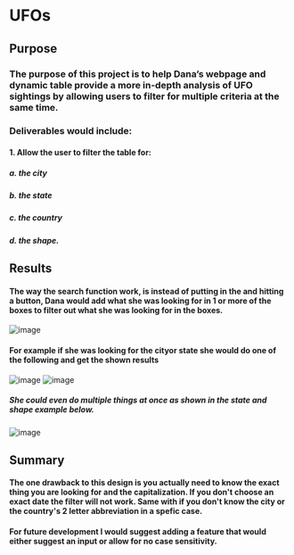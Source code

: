 # UFOs

## Purpose
### The purpose of this project is to help Dana’s webpage and dynamic table provide a more in-depth analysis of UFO sightings by allowing users to filter for multiple criteria at the same time. 
### Deliverables would include:
####  1. Allow the user to filter the table for:
##### a. the city 
##### b. the state 
##### c. the country
##### d. the shape.


## Results
####  The way the search function work, is instead of putting in the and hitting a button, Dana would add what she was looking for in 1 or more of the boxes to filter out what she was looking for in the boxes.  
![image](https://user-images.githubusercontent.com/115171651/216450812-18f84421-ddea-475d-9aa3-dc45496ed74a.png)

#### For example if she was looking for the cityor state she would do one of the following and get the shown results
![image](https://user-images.githubusercontent.com/115171651/216450960-fad26248-737d-4b6b-be8a-c1b0ea924d26.png)
![image](https://user-images.githubusercontent.com/115171651/216451008-0fb69c8b-39ba-498d-8dd3-63ec69f4575b.png)

##### She could even do multiple things at once as shown in the state and shape example below.  
![image](https://user-images.githubusercontent.com/115171651/216451090-12064793-8dd0-4cf5-a688-4af979c6a3de.png)



## Summary
#### The one drawback to this design is you actually need to know the exact thing you are looking for and the capitalization.  If you don't choose an exact date the filter will not work.  Same with if you don't know the city or the country's 2 letter abbreviation in a spefic case.

#### For future development I would suggest adding a feature that would either suggest an input or allow for no case sensitivity.  


